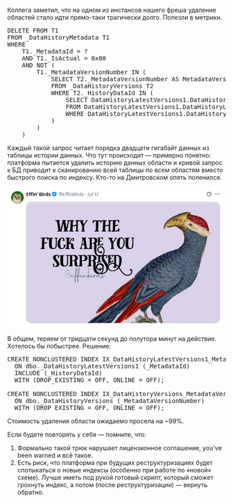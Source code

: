 Коллега заметил, что на одном из инстансов нашего фреша удаление областей стало идти прямо-таки трагически долго. Полезли в метрики. 

<pre>
DELETE FROM T1
FROM _DataHistoryMetadata T1
WHERE 
    T1._MetadataId = ?
    AND T1._IsActual = 0x00 
    AND NOT (
        T1._MetadataVersionNumber IN (
            SELECT T2._MetadataVersionNumber AS MetadataVersionNumber_
            FROM _DataHistoryVersions T2
            WHERE T2._HistoryDataId IN (
                SELECT DataHistoryLatestVersions1.DataHistoryLatestVersions._HistoryDataId AS HistoryDataId_
                FROM DataHistoryLatestVersions1.DataHistoryLatestVersions T3
                WHERE DataHistoryLatestVersions1.DataHistoryLatestVersions._MetadataId = ?
            )
        )
    )
</pre>

Каждый такой запрос читает порядка двадцати гигабайт данных из таблицы истории данных. Что тут происходит — примерно понятно: платформа пытается удалить историю данных области и кривой запрос к БД приводит к сканированию всей таблицы по всем областям вместо быстрого поиска по индексу. Кто-то на Дмитровском опять поленился.

[![Чему ты удивлён?](why.png)](https://x.com/EffinBirds/status/1945545263407301033)

В общем, теряем от тридцати секунд до полутора минут на действие. Хотелось бы побыстрее. Решение:

<pre>
CREATE NONCLUSTERED INDEX IX_DataHistoryLatestVersions1_MetadataId
  ON dbo._DataHistoryLatestVersions1 (_MetadataId)
  INCLUDE (_HistoryDataId)
  WITH (DROP_EXISTING = OFF, ONLINE = OFF);
 
CREATE NONCLUSTERED INDEX IX_DataHistoryVersions_MetadataVersionNumber
  ON dbo._DataHistoryVersions (_MetadataVersionNumber)
  WITH (DROP_EXISTING = OFF, ONLINE = OFF);
</pre>

Стоимость удаления области ожидаемо просела на ~99%.

Если будете повторять у себя — помните, что:
        
1. Формально такой трюк нарушает лицензионное соглашение, you've been warned и всё такое.
2. Есть риск, что платформа при будущих реструктуризациях будет спотыкаться о новые индексы (особенно при работе по «новой» схеме). Лучше иметь под рукой готовый скрипт, который сможет грохнуть индекс, а потом (после реструктуризации) — вернуть обратно.
